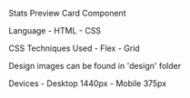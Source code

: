 Stats Preview Card Component

Language
    - HTML
    - CSS

CSS Techniques Used
    - Flex
    - Grid

Design images can be found in 'design' folder

Devices
    - Desktop 1440px
    - Mobile 375px